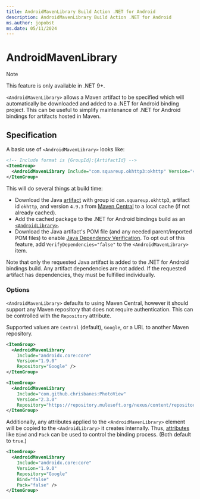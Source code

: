 ```yaml
---
title: AndroidMavenLibrary Build Action .NET for Android
description: AndroidMavenLibrary Build Action .NET for Android
ms.author: jopobst
ms.date: 05/11/2024
---
```

# AndroidMavenLibrary

> [!NOTE]
> This feature is only available in .NET 9+.

`<AndroidMavenLibrary>` allows a Maven artifact to be specified which will automatically be downloaded and added to a .NET for Android binding project. This can be useful to simplify maintenance of .NET for Android bindings for artifacts hosted in Maven.

## Specification

 A basic use of `<AndroidMavenLibrary>` looks like:

```xml
<!-- Include format is {GroupId}:{ArtifactId} -->
<ItemGroup>
  <AndroidMavenLibrary Include="com.squareup.okhttp3:okhttp" Version="4.9.3" />
</ItemGroup>
```

This will do several things at build time:
- Download the Java [artifact](https://central.sonatype.com/artifact/com.squareup.okhttp3/okhttp/4.9.3) with group id `com.squareup.okhttp3`, artifact id `okhttp`, and version `4.9.3` from [Maven Central](https://central.sonatype.com/) to a local cache (if not already cached).
- Add the cached package to the .NET for Android bindings build as an [`<AndroidLibrary>`](../msbuild-reference/build-items.md#androidlibrary).
- Download the Java artifact's POM file (and any needed parent/imported POM files) to enable [Java Dependency Verification](java-dependency-verification.md). To opt out of this feature, add `VerifyDependencies="false"` to the `<AndroidMavenLibrary>` item.

Note that only the requested Java artifact is added to the .NET for Android bindings build. Any artifact dependencies are not added. If the requested artifact has dependencies, they must be fulfilled individually.

### Options

`<AndroidMavenLibrary>` defaults to using Maven Central, however it should support any Maven repository that does not require authentication.  This can be controlled with the `Repository` attribute.

Supported values are `Central` (default), `Google`, or a URL to another Maven repository.

```xml
<ItemGroup>
  <AndroidMavenLibrary 
    Include="androidx.core:core" 
    Version="1.9.0" 
    Repository="Google" />
</ItemGroup>
```

```xml
<ItemGroup>
  <AndroidMavenLibrary 
    Include="com.github.chrisbanes:PhotoView" 
    Version="2.3.0" 
    Repository="https://repository.mulesoft.org/nexus/content/repositories/public" />
</ItemGroup>
```

Additionally, any attributes applied to the `<AndroidMavenLibrary>` element will be copied to the `<AndroidLibrary>` it creates internally.  Thus, [attributes](../msbuild-reference/build-items.md#androidlibrary) like `Bind` and `Pack` can be used to control the binding process. (Both default to `true`.)

```xml
<ItemGroup>
  <AndroidMavenLibrary 
    Include="androidx.core:core" 
    Version="1.9.0" 
    Repository="Google"
    Bind="false"
    Pack="false" />
</ItemGroup>
```
